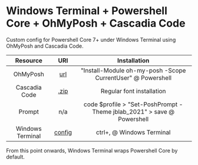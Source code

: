 # Windows Terminal + Powershell Core + OhMyPosh + Cascadia Code
Custom config for Powershell Core 7+ under Windows Terminal using OhMyPosh and Cascadia Code.


|Resource|URI|Installation|
|:-:|:-:|:-:|
|OhMyPosh|[url](https://ohmyposh.dev/docs/pwsh)|"Install-Module oh-my-posh -Scope CurrentUser" @ Powershell|
|Cascadia Code|[.zip](https://github.com/ryanoasis/nerd-fonts/releases/download/v2.1.0/CascadiaCode.zip)|Regular font installation|
|Prompt|n/a|code $profile > "Set-PoshPrompt -Theme jblab_2021" > save @ Powershell|
|Windows Terminal|[config](https://github.com/mezdelex/WindowsTerminalPowershellCoreConfig/blob/main/settings.json)|ctrl+, @ Windows Terminal|

From this point onwards, Windows Terminal wraps Powershell Core by default.
